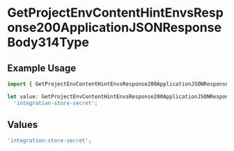 # GetProjectEnvContentHintEnvsResponse200ApplicationJSONResponseBody314Type

## Example Usage

```typescript
import { GetProjectEnvContentHintEnvsResponse200ApplicationJSONResponseBody314Type } from '@vercel/client/models/operations';

let value: GetProjectEnvContentHintEnvsResponse200ApplicationJSONResponseBody314Type =
  'integration-store-secret';
```

## Values

```typescript
'integration-store-secret';
```
